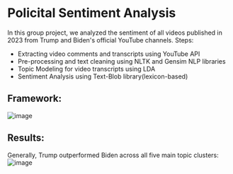 # Policital Sentiment Analysis

  In this group project, we analyzed the sentiment of all videos published in 2023 from Trump and Biden's official YouTube channels.
  Steps:
  * Extracting video comments and transcripts using YouTube API
  * Pre-processing and text cleaning using NLTK and Gensim NLP libraries
  * Topic Modeling for video transcripts using LDA
  * Sentiment Analysis using Text-Blob library(lexicon-based)


## Framework:
![image](https://github.com/sajadahmadia/NLP/assets/61582647/4748bb1f-1b97-455a-98b3-280aae25b955)


## Results:
Generally, Trump outperformed Biden across all five main topic clusters: 
![image](https://github.com/sajadahmadia/NLP/assets/61582647/c0952a09-ba79-4301-8f8e-d34825d2f20c)

